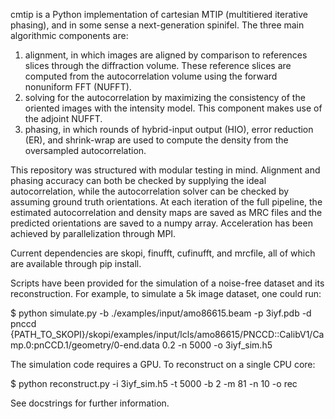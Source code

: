 cmtip is a Python implementation of cartesian MTIP (multitiered iterative phasing), and in some sense a next-generation spinifel. The three main algorithmic components are:
1. alignment, in which images are aligned by comparison to references slices through the diffraction volume. These reference slices are computed from the autocorrelation volume using the forward nonuniform FFT (NUFFT).
2. solving for the autocorrelation by maximizing the consistency of the oriented images with the intensity model. This component makes use of the adjoint NUFFT.
3. phasing, in which rounds of hybrid-input output (HIO), error reduction (ER), and shrink-wrap are used to compute the density from the oversampled autocorrelation. 

This repository was structured with modular testing in mind. Alignment and phasing accuracy can both be checked by supplying the ideal autocorrelation, while the autocorrelation solver can be checked by assuming ground truth orientations. At each iteration of the full pipeline, the estimated autocorrelation and density maps are saved as MRC files and the predicted orientations are saved to a numpy array. Acceleration has been achieved by parallelization through MPI. 

Current dependencies are skopi, finufft, cufinufft, and mrcfile, all of which are available through pip install.

Scripts have been provided for the simulation of a noise-free dataset and its reconstruction. For example, to simulate a 5k image dataset, one could run:

$ python simulate.py -b ./examples/input/amo86615.beam -p 3iyf.pdb -d pnccd {PATH_TO_SKOPI}/skopi/examples/input/lcls/amo86615/PNCCD::CalibV1/Camp.0:pnCCD.1/geometry/0-end.data 0.2 -n 5000 -o 3iyf_sim.h5

The simulation code requires a GPU. To reconstruct on a single CPU core: 

$ python reconstruct.py -i 3iyf_sim.h5 -t 5000 -b 2 -m 81 -n 10 -o rec

See docstrings for further information.
